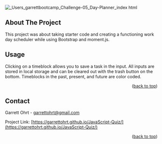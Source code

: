 <a name="readme-top"></a>

<!-- ABOUT THE PROJECT -->
![_Users_garrettbootcamp_Challenge-05_Day-Planner_index html](https://user-images.githubusercontent.com/109110256/193668034-247be871-9768-4a32-89a5-bf9e631c0030.png)

## About The Project
This project was about taking starter code and creating a functioning work day scheduler while using Bootstrap and moment.js.




<!-- USAGE EXAMPLES -->
## Usage

Clicking on a timeblock allows you to save a task in the input. All inputs are stored in local storage and can be cleared out with the trash button on the bottom. Timeblocks in the past, present, and future are color coded.


<p align="right">(<a href="#readme-top">back to top</a>)</p>


<!-- CONTACT -->
## Contact

Garrett Ohrt - garrettohrt@gmail.com

Project Link: [https://garrettohrt.github.io/JavaScript-Quiz/](https://garrettohrt.github.io/JavaScript-Quiz/)


<p align="right">(<a href="#readme-top">back to top</a>)</p>